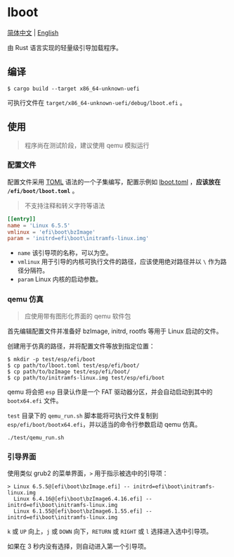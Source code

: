 # lboot

[简体中文](README.md) | [English](README-en.md)

由 Rust 语言实现的轻量级引导加载程序。

## 编译

```console
$ cargo build --target x86_64-unknown-uefi
```

可执行文件在 `target/x86_64-unknown-uefi/debug/lboot.efi` 。

## 使用

> 程序尚在测试阶段，建议使用 qemu 模拟运行

### 配置文件

配置文件采用 [TOML](https://toml.io/) 语法的一个子集编写，配置示例如 [lboot.toml](lboot.toml) ，**应该放在 `/efi/boot/lboot.toml`** 。


> 不支持注释和转义字符等语法

```toml
[[entry]]
name = 'Linux 6.5.5'
vmlinux = 'efi\boot\bzImage'
param = 'initrd=efi\boot\initramfs-linux.img'
```

- `name` 该引导项的名称，可以为空。
- `vmlinux` 用于引导的内核可执行文件的路径，应该使用绝对路径并以 `\` 作为路径分隔符。
- `param` Linux 内核的启动参数。

### qemu 仿真

> 应使用带有图形化界面的 qemu 软件包

首先编辑配置文件并准备好 bzImage, initrd, rootfs 等用于 Linux 启动的文件。

创建用于仿真的路径，并将配置文件等放到指定位置：

```console
$ mkdir -p test/esp/efi/boot
$ cp path/to/lboot.toml test/esp/efi/boot/
$ cp path/to/bzImage test/esp/efi/boot/
$ cp path/to/initramfs-linux.img test/esp/efi/boot
```

qemu 将会把 `esp` 目录认作是一个 FAT 驱动器分区，并会自动启动到其中的 `bootx64.efi` 文件。

`test` 目录下的 `qemu_run.sh` 脚本能将可执行文件复制到 `esp/efi/boot/bootx64.efi`，并以适当的命令行参数启动 qemu 仿真。

```console
./test/qemu_run.sh
```

### 引导界面

使用类似 grub2 的菜单界面，`>` 用于指示被选中的引导项：

```text
> Linux 6.5.5@[efi\boot\bzImage.efi] -- initrd=efi\boot\initramfs-linux.img
  Linux 6.4.16@[efi\boot\bzImage6.4.16.efi] -- initrd=efi\boot\initramfs-linux.img
  Linux 6.1.55@[efi\boot\bzImage6.1.55.efi] -- initrd=efi\boot\initramfs-linux.img
```

`k` 或 `UP` 向上，`j` 或 `DOWN` 向下，`RETURN` 或 `RIGHT` 或 `l` 选择进入选中引导项。

如果在 3 秒内没有选择，则自动进入第一个引导项。
